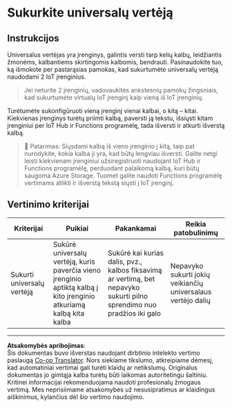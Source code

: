 <!--
CO_OP_TRANSLATOR_METADATA:
{
  "original_hash": "701f4a4466f9309b6e1d863077df0c06",
  "translation_date": "2025-08-28T19:34:21+00:00",
  "source_file": "6-consumer/lessons/4-multiple-language-support/assignment.md",
  "language_code": "lt"
}
-->
# Sukurkite universalų vertėją

## Instrukcijos

Universalus vertėjas yra įrenginys, galintis versti tarp kelių kalbų, leidžiantis žmonėms, kalbantiems skirtingomis kalbomis, bendrauti. Pasinaudokite tuo, ką išmokote per pastarąsias pamokas, kad sukurtumėte universalų vertėją naudodami 2 IoT įrenginius.

> Jei neturite 2 įrenginių, vadovaukitės ankstesnių pamokų žingsniais, kad sukurtumėte virtualų IoT įrenginį kaip vieną iš IoT įrenginių.

Turėtumėte sukonfigūruoti vieną įrenginį vienai kalbai, o kitą – kitai. Kiekvienas įrenginys turėtų priimti kalbą, paversti ją tekstu, išsiųsti kitam įrenginiui per IoT Hub ir Functions programėlę, tada išversti ir atkurti išverstą kalbą.

> 💁 Patarimas: Siųsdami kalbą iš vieno įrenginio į kitą, taip pat nurodykite, kokia kalba ji yra, kad būtų lengviau išversti. Galite netgi leisti kiekvienam įrenginiui užsiregistruoti naudojant IoT Hub ir Functions programėlę, perduodant palaikomą kalbą, kuri būtų saugoma Azure Storage. Tuomet galite naudoti Functions programėlę vertimams atlikti ir išverstą tekstą siųsti į IoT įrenginį.

## Vertinimo kriterijai

| Kriterijai | Puikiai | Pakankamai | Reikia patobulinimų |
| ---------- | ------- | ---------- | ------------------- |
| Sukurti universalų vertėją | Sukūrė universalų vertėją, kuris paverčia vieno įrenginio aptiktą kalbą į kito įrenginio atkuriamą kalbą kita kalba | Sukūrė kai kurias dalis, pvz., kalbos fiksavimą ar vertimą, bet nepavyko sukurti pilno sprendimo nuo pradžios iki galo | Nepavyko sukurti jokių veikiančių universalaus vertėjo dalių |

---

**Atsakomybės apribojimas**:  
Šis dokumentas buvo išverstas naudojant dirbtinio intelekto vertimo paslaugą [Co-op Translator](https://github.com/Azure/co-op-translator). Nors siekiame tikslumo, atkreipiame dėmesį, kad automatiniai vertimai gali turėti klaidų ar netikslumų. Originalus dokumentas jo gimtąja kalba turėtų būti laikomas autoritetingu šaltiniu. Kritinei informacijai rekomenduojama naudoti profesionalų žmogaus vertimą. Mes neprisiimame atsakomybės už nesusipratimus ar klaidingus aiškinimus, kylančius dėl šio vertimo naudojimo.